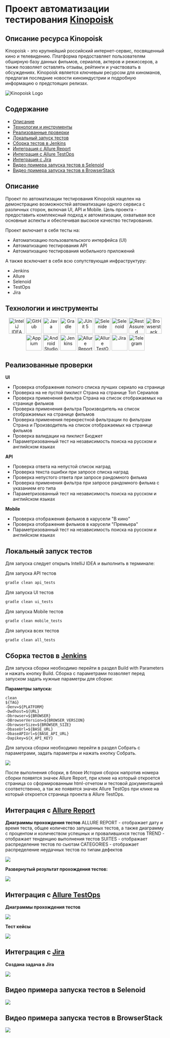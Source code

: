 # Проект автоматизации тестирования [Kinopoisk](https://www.kinopoisk.ru/)

## Описание ресурса Kinopoisk
Kinopoisk - это крупнейший российский интернет-сервис, посвященный кино и телевидению. Платформа предоставляет пользователям обширную базу данных фильмов, сериалов, актеров и режиссеров, а также позволяет оставлять отзывы, рейтинги и участвовать в обсуждениях. Kinopoisk является ключевым ресурсом для киноманов, предлагая последние новости киноиндустрии и подробную информацию о предстоящих релизах.

![Kinopoisk Logo](images/logo/Kinopoisk_colored_logo_max.png)

## Содержание
- [Описание](#описание)
- [Технологии и инструменты](#технологии-и-инструменты)
- [Реализованные проверки](#реализованные-проверки)
- [Локальный запуск тестов](#локальный-запуск-тестов)
- [Сборка тестов в Jenkins](#сборка-тестов-в-jenkins)
- [Интеграция с Allure Report](#интеграция-с-allure-report)
- [Интеграция с Allure TestOps](#интеграция-с-allure-testops)
- [Интеграция с Jira](#интеграция-с-jira)
- [Видео примера запуска тестов в Selenoid](#Видео-примера-запуска-тестов-в-Selenoid)
- [Видео примера запуска тестов в BrowserStack](#Видео-примера-запуска-тестов-в-BrowserStack)

## Описание
Проект по автоматизации тестирования Kinopoisk нацелен на демонстрацию возможностей автоматизации одного сервиса с различных сторон, включая UI, API и Mobile. 
Цель проекта - предоставить комплексный подход к автоматизации, охватывая все основные аспекты и обеспечивая высокое качество тестирования. 

Проект включает в себя тесты на:
- Автоматизацию пользовательского интерфейса (UI)
- Автоматизацию тестирования API
- Автоматизацию тестирования мобильного приложений

А также всключает в себя всю сопутствующая инфраструктуру:
- Jenkins
- Allure
- Selenoid
- TestOps
- Jira 
 
## Технологии и инструменты

<div align="center" dir="auto">
<a href="https://www.jetbrains.com/idea/" rel="nofollow"><img alt="InteliJ IDEA" height="50" src="images/logo/Idea.svg" width="50" style="max-width: 100%;"></a>
<a href="https://github.com/"><img alt="GitHub" height="50" src="images/logo/GitHub.svg" width="50" style="max-width: 100%;"></a>  
<a href="https://www.java.com/" rel="nofollow"><img alt="Java" height="50" src="images/logo/Java.svg" width="50" style="max-width: 100%;"></a>
<a href="https://gradle.org/" rel="nofollow"><img alt="Gradle" height="50" src="images/logo/Gradle.svg" width="50" style="max-width: 100%;"></a>  
<a href="https://junit.org/junit5/" rel="nofollow"><img alt="JUnit 5" height="50" src="images/logo/Junit5.svg" width="50" style="max-width: 100%;"></a>
<a href="https://selenide.org/" rel="nofollow"><img alt="Selenide" height="50" src="images/logo/Selenide.svg" width="50" style="max-width: 100%;"></a>
<a href="https://aerokube.com/selenoid/" rel="nofollow"><img alt="Selenoid" height="50" src="images/logo/Selenoid.svg" width="50" style="max-width: 100%;"></a>
<a href="https://rest-assured.io/" rel="nofollow"><img alt="RestAssured" height="50" src="images/logo/RestAssured.svg" width="50" style="max-width: 100%;"></a>
<a href="https://www.browserstack.com/" rel="nofollow"><img alt="Browserstack" height="50" src="images/logo/Browserstack.svg" width="50" style="max-width: 100%;"></a>
<a href="https://appium.io/" rel="nofollow"><img alt="Appium" height="50" src="images/logo/Appium.svg" width="50" style="max-width: 100%;"></a>
<a href="https://developer.android.com/studio" rel="nofollow"><img alt="Android Studio" height="50" src="images/logo/Android_Studio.svg" width="50" style="max-width: 100%;"></a>
<a href="https://www.jenkins.io/" rel="nofollow"><img alt="Jenkins" height="50" src="images/logo/Jenkins.svg" width="50" style="max-width: 100%;"></a>
<a href="https://github.com/allure-framework/"><img alt="Allure Report" height="50" src="images/logo/Allure.svg" width="50" style="max-width: 100%;"></a>
<a href="https://qameta.io/" rel="nofollow"><img alt="Allure TestOps" height="50" src="images/logo/Allure_TO.svg" width="50" style="max-width: 100%;"></a>
<a href="https://www.atlassian.com/software/jira" rel="nofollow"><img alt="Jira" height="50" src="images/logo/Jira.svg" width="50" style="max-width: 100%;"></a>  
<a href="https://telegram.org/" rel="nofollow"><img alt="Telegram" height="50" src="images/logo/Telegram.svg" width="50" style="max-width: 100%;"></a>
</div>

## Реализованные проверки
**UI**
- Проверка отображения полного списка лучших сериало на странице
- Проверка на не пустой пиклист Страна на странице Топ Сериалов
- Проверка применения фильтра Страна на список отображаемых на странице фильмов
- Проверка применения фильтра Производитель на список отображаемых на странице фильмов
- Проверка применения перекрестной фильтрации по фильтрам Страна и Производитель на список отображаемых на странице фильмов
- Проверка валидации на пиклист Бюджет
- Параметризованный тест на независимость поиска на русском и английском языках

**API**
- Проверка ответа на непустой список наград
- Проверка текста ошибки при запросе списка наград
- Проверка непустого ответа при запросе рандомного фильма
- Проверка применения фильтра при запросе рандомного фильма с указанием его типа
- Параметризованный тест на независимость поиска на русском и английском языках

**Mobile**
- Проверка отображения фильмов в карусели "В кино"
- Проверка отображения фильмов в карусели "Премьера"
- Параметризованный тест на независимость поиска на русском и английском языках

## Локальный запуск тестов
Для запуска следует открыть IntelliJ IDEA и выполнить в терминале:


Для запуска API тестов

``` bash
gradle clean api_tests
```

Для запуска UI тестов

``` bash
gradle clean ui_tests
```

Для запуска Mobile тестов

``` bash
gradle clean mobile_tests
```

Для запуска всех тестов

``` bash
gradle clean all_tests
```

## Сборка тестов в [Jenkins](https://jenkins.autotests.cloud/job/27-Sylar777-Diplom-Kinopoisk/)
Для запуска сборки необходимо перейти в раздел Build with Parameters и нажать кнопку Build. Сборка с параметрами позволяет перед запуском задать нужные параметры для сборки:

**Параметры запуска:**
```
clean
${TAG}
-Denv=${PLATFORM}
-Dwdhost=${URL}
-Dbrowser=${BROWSER}
-DBrowserVersion=${BROWSER_VERSION}
-DbrowserSize=${BROWSER_SIZE}
-DbaseUrl=${BASE_URL}
-DbaseAPIUrl=${BASE_API_URL}
-Dapikey=${X_API_KEY}
```

Для запуска сборки необходимо перейти в раздел Собрать с параметрами, задать параметры и нажать кнопку Собрать.

<p dir="auto">
  <a href="images/screenshots/Jenkins.png">
    <img src="images/screenshots/Jenkins.png" style="max-width: 100%;">
  </a>
</p>

После выполнения сборки, в блоке История сборок напротив номера сборки появятся значек Allure Report, при клике на который откроется страница со сформированным html-отчетом и тестовой документацией соответственно, а так же появятся значек Allure TestOps при клике на который откроется страница проекта в Allure TestOps.

## Интеграция с [Allure Report](https://jenkins.autotests.cloud/job/27-Sylar777-Diplom-Kinopoisk/30/allure/)
**Диаграммы прохождения тестов**
ALLURE REPORT - отображает дату и время теста, общее количество запущенных тестов, а также диаграмму с процентом и количеством успешных и провалившихся тестов
TREND - отображает тенденцию выполнения тестов
SUITES - отображает распределение тестов по сьютам
CATEGORIES - отображает распределение неудачных тестов по типам дефектов

<p dir="auto">
  <a href="images/screenshots/AllureReport.png">
    <img src="images/screenshots/AllureReport.png" style="max-width: 100%;">
  </a>
</p>

**Развернутый результат прохождения тестов:**

<p dir="auto">
  <a href="images/screenshots/AllureResult.png">
    <img src="images/screenshots/AllureResult.png" style="max-width: 100%;">
  </a>
</p>

## Интеграция с [Allure TestOps](https://allure.autotests.cloud/project/4350/dashboards)
**Диаграммы прохождения тестов**

<p dir="auto">
  <a href="images/screenshots/TestOpsDashbord.png">
    <img src="images/screenshots/TestOpsDashbord.png" style="max-width: 100%;">
  </a>
</p>

**Тест кейсы**

<p dir="auto">
  <a href="images/screenshots/TestOpsTests.png">
    <img src="images/screenshots/TestOpsTests.png" style="max-width: 100%;">
  </a>
</p>

## Интеграция с [Jira](https://jira.autotests.cloud/)
**Создана задача в Jira**

<p dir="auto">
  <a href="images/screenshots/Jira.png">
    <img src="images/screenshots/Jira.png" style="max-width: 100%;">
  </a>
</p>

## Видео примера запуска тестов в Selenoid
<p dir="auto">
  <a href="images/screenshots/Jira.png">
    <img src="images/video/Selenoid.gif" style="max-width: 100%;">
  </a>
</p>

## Видео примера запуска тестов в BrowserStack
<p dir="auto">
  <a href="images/screenshots/Jira.png">
    <img src="images/video/mobile.gif" style="max-width: 100%;">
  </a>
</p>

